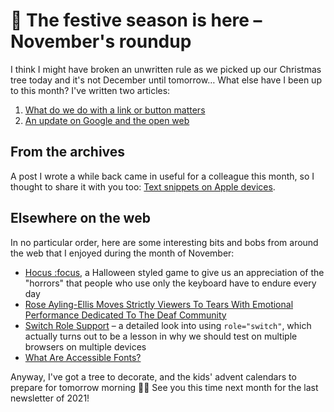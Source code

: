 # 🎄 The festive season is here – November's roundup

I think I might have broken an unwritten rule as we picked up our Christmas tree today and it's not December until tomorrow… What else have I been up to this month? I've written two articles:

1. [What do we do with a link or button matters](https://www.tempertemper.net/blog/what-do-we-do-with-a-link-or-button-matters)
2. [An update on Google and the open web](https://www.tempertemper.net/blog/an-update-on-google-and-the-open-web)


## From the archives

A post I wrote a while back came in useful for a colleague this month, so I thought to share it with you too: [Text snippets on Apple devices](https://www.tempertemper.net/blog/text-snippets-on-apple-devices).


## Elsewhere on the web

In no particular order, here are some interesting bits and bobs from around the web that I enjoyed during the month of November:

- [Hocus :focus](https://focus.hteumeuleu.com/), a Halloween styled game to give us an appreciation of the "horrors" that people who use only the keyboard have to endure every day
- [Rose Ayling-Ellis Moves Strictly Viewers To Tears With Emotional Performance Dedicated To The Deaf Community](https://www.huffingtonpost.co.uk/entry/strictly-come-dancing-rose-ailing-ellis-couples-choice-performance-deaf-community_uk_61901c4ae4b0c621c5cdbfb6)
- [Switch Role Support](https://adrianroselli.com/2021/10/switch-role-support.html) – a detailed look into using `role="switch"`, which actually turns out to be a lesson in why we should test on multiple browsers on multiple devices
- [What Are Accessible Fonts?](https://www.accessibility.com/blog/what-are-accessible-fonts)

Anyway, I've got a tree to decorate, and the kids' advent calendars to prepare for tomorrow morning 🎅🏻 See you this time next month for the last newsletter of 2021!
